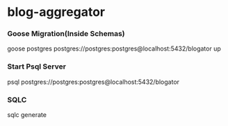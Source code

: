 # blog-aggregator

### Goose Migration(Inside Schemas)
 goose postgres postgres://postgres:postgres@localhost:5432/blogator up

### Start Psql Server
psql postgres://postgres:postgres@localhost:5432/blogator

### SQLC 
sqlc generate